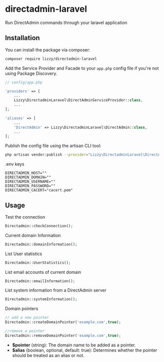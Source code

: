 # directadmin-laravel
 Run DirectAdmin commands through your laravel application

## Installation

You can install the package via composer:

```bash
composer require lizzy/directadmin-laravel
```

Add the Service Provider and Facade to your ```app.php``` config file if you're not using Package Discovery.

```php
// config/app.php

'providers' => [
    ...
    Lizzy\DirectadminLaravel\DirectAdminServiceProvider::class,
    ...
];

'aliases' => [
    ...
    'DirectAdmin' => Lizzy\DirectadminLaravel\DirectAdmin::class,
    ...
];
```

Publish the config file using the artisan CLI tool:

```bash
php artisan vendor:publish --provider="Lizzy\DirectadminLaravel\DirectAdminServiceProvider"
```

.env keys

```.env
DIRECTADMIN_HOST=""
DIRECTADMIN_DOMAIN=""
DIRECTADMIN_USERNAME=""
DIRECTADMIN_PASSWORD=""
DIRECTADMIN_CACERT="cacert.pem"
```

## Usage

Test the connection

```php
Directadmin::checkConnection();
```

Current domain Information

```php
Directadmin::domainInformation();
```

List User statistics

```php
Directadmin::UserStatistics();
```

List email accounts of current domain

```php
Directadmin::emailInformation();
```

List system information from a DirectAdmin server

```php
Directadmin::systemInformation();
```

Domain pointers
```php
// add a new pointer
Directadmin::createDomainPointer('example.com',true);

//remove a pointer
Directadmin::removeDomainPointer('example.com',true);
```
- **$pointer** (string): The domain name to be added as a pointer.
- **$alias** (boolean, optional, default: true): Determines whether the pointer should be treated as an alias or not.
